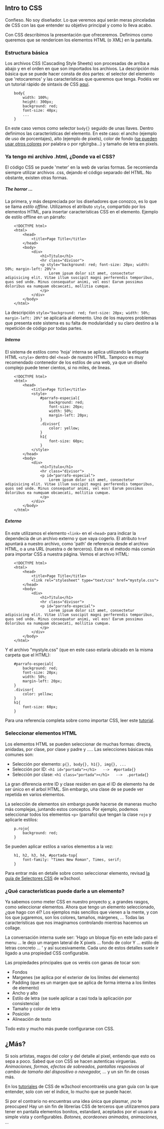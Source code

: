 ## Intro to CSS

Confieso. No soy diseñador. Lo que veremos aquí serán meras pinceladas de CSS con las que entender su objetivo principal y como lo lleva acabo. 

Con CSS describimos la presentación que ofreceremos. Definimos como queremos que se rendericen los elementos HTML (o XML) en la pantalla.

### Estructura básica

Los archivos CSS (Cascading Style Sheets) son procesadas de arriba a abajo y en el orden en que son importados los archivos. La descripción más básica que se puede hacer consta de dos partes: el selector del elemento que 'retocaremos' y las características que queremos que tenga. Podéis ver un tutorial rápido de sintaxis de CSS [aquí](http://www.w3schools.com/css/css_syntax.asp).

```
	body{
		width: 100%;
		height: 300px;
		background: red;
		font-size: 40px;
		...
	}
```

En este caso vemos como selector `body{}` seguido de unas llaves. Dentro definimos las características del elemento. En este caso: el ancho (ejemplo de uso de porcentajes), alto (ejemplo de pixels), color de fondo ([se pueden usar otros colores](http://www.w3schools.com/css/css_colors.asp) por palabra o por rgb/rgba...) y tamaño de letra en pixels.


### Ya tengo mi archivo .html, ¿Donde va el CSS?

El código CSS se puede 'meter' en la web de varias formas. Se recomienda siempre utilizar archivos .css, dejando el código separado del HTML. No obstante, existen otras formas.

##### The horror ...

La primera, y más despreciada por los diseñadores que conozco, es lo que se llama *estilo offline*. Utilizamos el atributo `style`, compartido por los elementos HTML, para insertar características CSS en el elemento. Ejemplo de estilo offline en un párrafo:

```	
	<!DOCTYPE html>
	<html>
		<head>
			<title>Page Title</title>
		</head>
		<body>
			<div>
				<h1>Titulo</h1>
				<hr class="divisor">
				<p style="background: red; font-size: 20px; width: 50%; margin-left: 20%">
					Lorem ipsum dolor sit amet, consectetur adipisicing elit. Vitae illum suscipit magni perferendis temporibus, quos sed unde. Minus consequatur animi, vel eos! Earum possimus doloribus ea numquam obcaecati, mollitia cumque.
				</p>
			</div>
		</body>
	</html>
```

La descripción `style="background: red; font-size: 20px; width: 50%; margin-left: 20%"` se aplicaría al elemento. Uno de los mayores problemas que presenta este sistema es su falta de modularidad y su claro destino a la repetición de código por todas partes.

##### Interno

El sistema de estilos como 'hoja' interna se aplica utilizando la etiqueta HTML `<style>` dentro del `<head>` de nuestro HTML. Tampoco es muy recomendado contenedor de los estilos de una web, ya que un diseño complejo puede tener cientos, si no miles, de lineas.

```	
	<!DOCTYPE html>
	<html>
		<head>
			<title>Page Title</title>
			<style>
				#parrafo-especial{
					background: red;
					font-size: 20px; 
					width: 50%; 
					margin-left: 20px;
				}
				.divisor{
					color: yellow;
				}
				h1{
					font-size: 60px;
				}
			</style>
		</head>
		<body>
			<div>
				<h1>Titulo</h1>
				<hr class="divisor">
				<p id="parrafo-especial">
					Lorem ipsum dolor sit amet, consectetur adipisicing elit. Vitae illum suscipit magni perferendis temporibus, quos sed unde. Minus consequatur animi, vel eos! Earum possimus doloribus ea numquam obcaecati, mollitia cumque.
				</p>
			</div>
		</body>
	</html>
```

##### Externo

En este utilizamos el elemento `<link>` en el `<head>` para indicar la dependecia de un archivo externo y que vaya  cogerlo. El atributo `href` apuntará a nuestro archivo, como 'path' de referencia desde el archivo HTML, o a una URL (nuestra o de terceros). Este es el método más común para importar CSS a nuestra página. Vemos el archivo HTML:

```	
	<!DOCTYPE html>
	<html>
		<head>
			<title>Page Title</title>
			<link rel="stylesheet" type="text/css" href="mystyle.css">
		</head>
		<body>
			<div>
				<h1>Titulo</h1>
				<hr class="divisor">
				<p id="parrafo-especial">
					Lorem ipsum dolor sit amet, consectetur adipisicing elit. Vitae illum suscipit magni perferendis temporibus, quos sed unde. Minus consequatur animi, vel eos! Earum possimus doloribus ea numquam obcaecati, mollitia cumque.
				</p>
			</div>
		</body>
	</html>
```

Y el archivo "mystyle.css" (que en este caso estaría ubicado en la misma carpeta que el HTML):

```	
	#parrafo-especial{
		background: red;
		font-size: 20px; 
		width: 50%; 
		margin-left: 20px;
	}
	.divisor{
		color: yellow;
	}
	h1{
		font-size: 60px;
	}
```

Para una referencia completa sobre como importar CSS, leer este [tutorial](http://www.w3schools.com/css/css_howto.asp).


### Seleccionar elementos HTML

Los elementos HTML se pueden seleccionar de muchas formas: directa, anidadas, por clase, por clase y padre y ..... Las selecciones básicas más comunes son:

- Selección por elemento: `p{}, body{}, h1{}, img{}, ...`
- Selección por ID: `<h1 id="portada"></h1>   -->  #portada{}`
- Selección por clase: `<h1 class="portada"></h1>   -->  .portada{}`

La gran diferencia entre ID y clase residen en que el ID de elemento ha de ser único en el arbol HTML. Sin embargo, una clase de se puede ver repetida en varios elementos. 

La selección de elementos sin embargo puede hacerse de maneras mucho más complejas, juntando estos conceptos. Por ejemplo, podemos seleccionar todos los elementos `<p>` (parrafo) que tengan la clase `rojo` y aplicarle estilos:

```
	p.rojo{
		background: red;
	}
```

Se pueden aplicar estilos a varios elementos a la vez:

```
	h1, h2, h3, h4, #portada-top{
		font-family: "Times New Roman", Times, serif;
	}
```

Para entrar más en detalle sobre como seleccionar elemento, revisad [la guía de Selectores CSS](http://www.w3schools.com/cssref/css_selectors.asp) de w3school.


### ¿Qué características puede darle a un elemento?

Ya sabemos como meter CSS en nuestro proyecto y, a grandes rasgos, como seleccionar elementos. Ahora que tengo un elemento seleccionado, ¿que hago con él? Los ejemplos más sencillos que vienen a la mente, y con los que jugaremos, son los colores, tamaños, márgenes, ... Todas las características que nos imaginamos controlando mientras hacemos un collage. 

La conversación interna suele ser: 'Hago un bloque fijo en este lado para el menu ... le dejo un margen lateral de X pixels ... fondo de color Y ... estilo de letras concreto ... ' y así sucesivamente. Cada uno de estos detalles suele ir ligado a una propiedad CSS configurable.

Las propiedades principales que os veréis con ganas de tocar son:

- Fondos
- Margenes (se aplica por el exterior de los límites del elemento)
- Padding (que es un margen que se aplica de forma interna a los límites de elemento)
- Ancho y alto
- Estilo de letra (se suele aplicar a casi toda la aplicación por consistencia)
- Tamaño y color de letra
- Posición
- Alineación de texto

Todo esto y mucho más puede configurarse con CSS.

## ¿Más?

Si sois artistas, magos del color y del detalle al pixel, entiendo que esto os sepa a poco. Sabed que con CSS se hacen autenticas virguerías. *Animaciones, formas, efectos de sobreados, pantallas resposivas al cambio de tamaño del dispositivo o navegador, ...* y un sin fin de cosas más. 

En los [tutoriales](http://www.w3schools.com/css/default.asp) de CSS de w3school encontraréis una gran guía con la que entender, solo con ver el índice, lo mucho que se puede hacer. 

Si por el contrario no encuentras una idea única que plasmar, ¡no te preocupes! Hay un sin fin de librerías CSS de terceros que utilizaremos para tener en pantalla elementos bonitos, estandard, aceptados por el usuario a simple vista y configurables. *Botones, acordeones animados, animaciones, ...* 